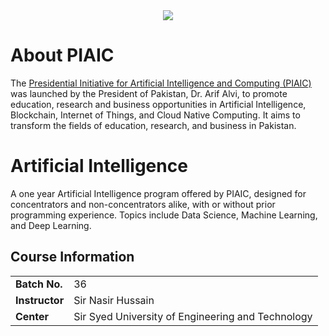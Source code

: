 
<div align="center">
<img src="https://www.piaic.org/static/media/Logo.fb7de414.svg">
</div>

# About PIAIC

The [Presidential Initiative for Artificial Intelligence and Computing (PIAIC)](https://www.piaic.org/) was launched by the President of Pakistan, Dr. Arif Alvi, to promote education, research and business opportunities in Artificial Intelligence, Blockchain, Internet of Things, and Cloud Native Computing. It aims to transform the fields of education, research, and business in Pakistan.

# Artificial Intelligence

A one year Artificial Intelligence program offered by PIAIC, designed for concentrators and non-concentrators alike, with or without prior programming experience. Topics include Data Science, Machine Learning, and Deep Learning.

## Course Information

|  |  |
| --- | --- |
| **Batch No.** | 36 |
| **Instructor** | Sir Nasir Hussain |
| **Center** | Sir Syed University of Engineering and Technology |
